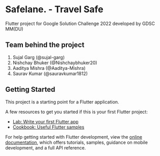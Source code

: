 # Safelane. - Travel Safe

Flutter project for Google Solution Challenge 2022 developed by GDSC MM(DU)

## Team behind the project
1. Sujal Garg (@sujal-garg) 
2. Nishchay Bhuker (@Nishchaybhuker20)
3. Aaditya Mishra (@Aaditya-Mishra)
4. Saurav Kumar (@sauravkumar1812)

## Getting Started

This project is a starting point for a Flutter application.

A few resources to get you started if this is your first Flutter project:

- [Lab: Write your first Flutter app](https://docs.flutter.dev/get-started/codelab)
- [Cookbook: Useful Flutter samples](https://docs.flutter.dev/cookbook)

For help getting started with Flutter development, view the
[online documentation](https://docs.flutter.dev/), which offers tutorials,
samples, guidance on mobile development, and a full API reference.
